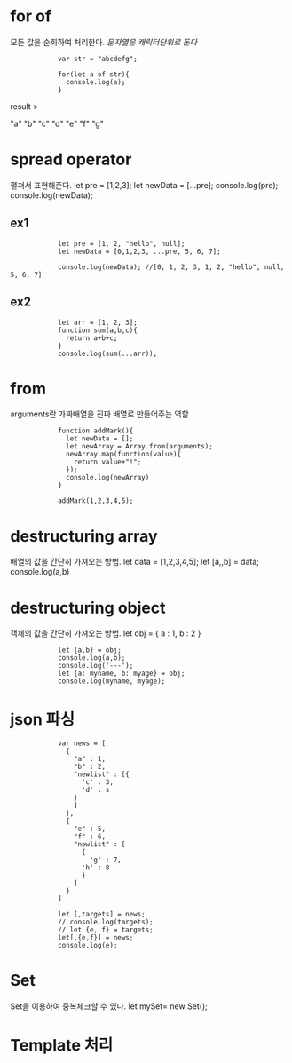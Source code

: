 # for of
모든 값을 순회하여 처리한다.
*문자열은 캐릭터단위로 돈다*

                var str = "abcdefg";

                for(let a of str){
                  console.log(a);
                }

result >

"a"
"b"
"c"
"d"
"e"
"f"
"g"

# spread operator
펼쳐서 표현해준다.
                let pre = [1,2,3];
                let newData = [...pre];
                console.log(pre);
                console.log(newData);

## ex1
                let pre = [1, 2, "hello", null];
                let newData = [0,1,2,3, ...pre, 5, 6, 7];

                console.log(newData); //[0, 1, 2, 3, 1, 2, "hello", null, 5, 6, 7]

## ex2
                let arr = [1, 2, 3];
                function sum(a,b,c){
                  return a+b+c;
                }
                console.log(sum(...arr));        

# from
arguments란 가짜배열을 진짜 배열로 만들어주는 역할

                function addMark(){
                  let newData = [];
                  let newArray = Array.from(arguments);
                  newArray.map(function(value){
                    return value+"!";
                  });
                  console.log(newArray)
                }

                addMark(1,2,3,4,5);                        

# destructuring array
배열의 값을 간단히 가져오는 방법.
                let data = [1,2,3,4,5];
                let [a,,b] = data;
                console.log(a,b)

# destructuring object
객체의 값을 간단히 가져오는 방법.
                let obj = {
                  a : 1,
                  b : 2
                }

                let {a,b} = obj;
                console.log(a,b);
                console.log('---');
                let {a: myname, b: myage} = obj;
                console.log(myname, myage);  

# json 파싱

                var news = [
                  {
                    "a" : 1,
                    "b" : 2,
                    "newlist" : [{
                      'c' : 3,
                      'd' : s
                    }
                    ]
                  },
                  {
                    "e" : 5,
                    "f" : 6,
                    "newlist" : [
                      {
                        'g' : 7,
                      'h' : 8
                      }
                    ]
                  }
                ]

                let [,targets] = news;
                // console.log(targets);
                // let {e, f} = targets;
                let[,{e,f}] = news;
                console.log(e);                              

# Set
Set을 이용하여 중복체크할 수 있다.
let mySet=  new Set();

# Template 처리
